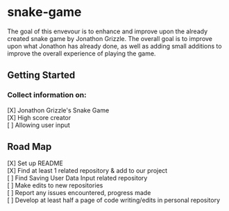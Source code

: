# snake-game
The goal of this envevour is to enhance and improve upon the already created snake game by Jonathon Grizzle. The overall goal is to
improve upon what Jonathon has already done, as well as adding small additions to improve the overall experience of playing the game.

## Getting Started

### Collect information on:

[X] Jonathon Grizzle's Snake Game  
[X] High score creator  
[ ] Allowing user input  

## Road Map

[X] Set up README  
[X] Find at least 1 related repository & add to our project  
[ ] Find Saving User Data Input related repository  
[ ] Make edits to new repositories  
[ ] Report any issues encountered, progress made  
[ ] Develop at least half a page of code writing/edits in personal repository
